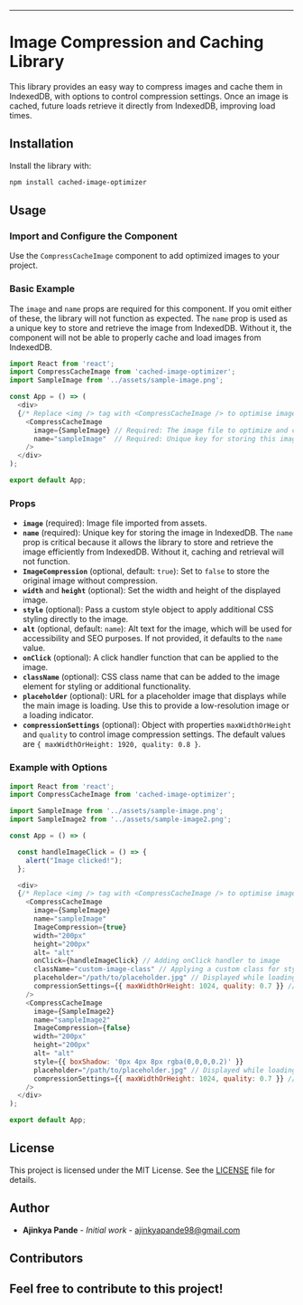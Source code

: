 
---

# Image Compression and Caching Library

This library provides an easy way to compress images and cache them in IndexedDB, with options to control compression settings. Once an image is cached, future loads retrieve it directly from IndexedDB, improving load times.

## Installation

Install the library with:

```bash
npm install cached-image-optimizer
```

## Usage

### Import and Configure the Component

Use the `CompressCacheImage` component to add optimized images to your project.

### Basic Example

The `image` and `name` props are required for this component. If you omit either of these, the library will not function as expected. The `name` prop is used as a unique key to store and retrieve the image from IndexedDB. Without it, the component will not be able to properly cache and load images from IndexedDB.

```javascript
import React from 'react';
import CompressCacheImage from 'cached-image-optimizer';
import SampleImage from '../assets/sample-image.png';

const App = () => (
  <div>
  {/* Replace <img /> tag with <CompressCacheImage /> to optimise images*/}
    <CompressCacheImage
      image={SampleImage} // Required: The image file to optimize and cache
      name="sampleImage"  // Required: Unique key for storing this image in IndexedDB
    />
  </div>
);

export default App;
```

### Props

- **`image`** (required): Image file imported from assets.
- **`name`** (required): Unique key for storing the image in IndexedDB. The `name` prop is critical because it allows the library to store and retrieve the image efficiently from IndexedDB. Without it, caching and retrieval will not function.
- **`ImageCompression`** (optional, default: `true`): Set to `false` to store the original image without compression.
- **`width`** and **`height`** (optional): Set the width and height of the displayed image.
- **`style`** (optional): Pass a custom style object to apply additional CSS styling directly to the image.
- **`alt`** (optional, default: `name`): Alt text for the image, which will be used for accessibility and SEO purposes. If not provided, it defaults to the `name` value.
- **`onClick`** (optional): A click handler function that can be applied to the image.
- **`className`** (optional): CSS class name that can be added to the image element for styling or additional functionality.
- **`placeholder`** (optional): URL for a placeholder image that displays while the main image is loading. Use this to provide a low-resolution image or a loading indicator.
- **`compressionSettings`** (optional): Object with properties `maxWidthOrHeight` and `quality` to control image compression settings. The default values are `{ maxWidthOrHeight: 1920, quality: 0.8 }`.

### Example with Options

```javascript
import React from 'react';
import CompressCacheImage from 'cached-image-optimizer';

import SampleImage from '../assets/sample-image.png';
import SampleImage2 from '../assets/sample-image2.png';

const App = () => (

  const handleImageClick = () => {
    alert("Image clicked!");
  };

  <div>
  {/* Replace <img /> tag with <CompressCacheImage /> to optimise images*/}
    <CompressCacheImage
      image={SampleImage}
      name="sampleImage"
      ImageCompression={true}
      width="200px"
      height="200px"
      alt= "alt"
      onClick={handleImageClick} // Adding onClick handler to image
      className="custom-image-class" // Applying a custom class for styling
      placeholder="/path/to/placeholder.jpg" // Displayed while loading the main image
      compressionSettings={{ maxWidthOrHeight: 1024, quality: 0.7 }} // Custom compression settings
    />
    <CompressCacheImage
      image={SampleImage2}
      name="sampleImage2"
      ImageCompression={false}
      width="200px"
      height="200px"
      alt= "alt"
      style={{ boxShadow: '0px 4px 8px rgba(0,0,0,0.2)' }}
      placeholder="/path/to/placeholder.jpg" // Displayed while loading the main image
      compressionSettings={{ maxWidthOrHeight: 1024, quality: 0.7 }} // Custom compression settings
    />
  </div>
);

export default App;
```

## License

This project is licensed under the MIT License. See the [LICENSE](LICENSE) file for details.

## Author

- **Ajinkya Pande** - *Initial work* - [ajinkyapande98@gmail.com](mailto:ajinkyapande98@gmail.com)

## Contributors

Feel free to contribute to this project!
---
